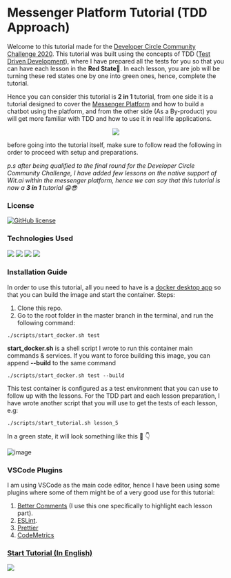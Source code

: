 # Messenger Platform Tutorial (TDD Approach)

Welcome to this tutorial made for the [Developer Circle Community Challenge 2020](https://developercircles2020.devpost.com). This tutorial was built using the concepts of TDD ([Test Driven Development](https://www.infoq.com/articles/test-driven-design-java/)), where I have prepared all the tests for you so that you can have each lesson in the **Red State**🔴. In each lesson, you are job will be turning these red states one by one into green ones, hence, complete the tutorial.

Hence you can consider this tutorial is **2 in 1** tutorial, from one side it is a tutorial designed to cover the [Messenger Platform](https://developers.facebook.com/docs/messenger-platform) and how to build a chatbot using the platform, and from the other side (As a By-product) you will get more familiar with TDD and how to use it in real life applications.

<p align="center">
  <img src="https://media.giphy.com/media/5VKbvrjxpVJCM/giphy.gif" />
</p>

before going into the tutorial itself, make sure to follow read the following in order to proceed with setup and preparations.

_p.s after being qualified to the final round for the Developer Circle Community Challenge, I have added few lessons on the native support of Wit.ai within the messenger platform, hence we can say that this tutorial is now a **3 in 1** tutorial 😁😎_

### License

[![GitHub license](https://img.shields.io/github/license/Naereen/StrapDown.js.svg)](https://github.com/mohamedluay/Messenger_Platform_Tutorial_TDD)

### Technologies Used

<img src="https://img.shields.io/badge/docker%20-%230db7ed.svg?&style=for-the-badge&logo=docker&logoColor=white"/>
<img src="https://img.shields.io/badge/node.js%20-%2343853D.svg?&style=for-the-badge&logo=node.js&logoColor=white"/>
<img src="https://img.shields.io/badge/express.js%20-%23404d59.svg?&style=for-the-badge"/>
<img src="https://img.shields.io/badge/shell_script%20-%23121011.svg?&style=for-the-badge&logo=gnu-bash&logoColor=white"/>

### Installation Guide

In order to use this tutorial, all you need to have is a [docker desktop app](https://www.docker.com/products/docker-app) so that you can build the image and start the container. Steps:

1.  Clone this repo.
2.  Go to the root folder in the master branch in the terminal, and run the following command:

```
./scripts/start_docker.sh test
```

**start_docker.sh** is a shell script I wrote to run this container main commands & services. If you want to force building this image, you can append **--build** to the same command

```
./scripts/start_docker.sh test --build
```

This test container is configured as a test environment that you can use to follow up with the lessons. For the TDD part and each lesson preparation, I have wrote another script that you will use to get the tests of each lesson, e.g:

```
./scripts/start_tutorial.sh lesson_5
```

In a green state, it will look something like this 📸 👇

![image](https://github.com/mohamedluay/Messenger_Platform_Tutorial_TDD/blob/master/tutorials/english/images/Intro_im1.png)

### VSCode Plugins

I am using VSCode as the main code editor, hence I have been using some plugins where some of them might be of a very good use for this tutorial:

1.  [Better Comments](https://marketplace.visualstudio.com/items?itemName=aaron-bond.better-comments) (I use this one specifically to highlight each lesson part).
2.  [ESLint](https://marketplace.visualstudio.com/items?itemName=dbaeumer.vscode-eslint).
3.  [Prettier](https://marketplace.visualstudio.com/items?itemName=esbenp.prettier-vscode)
4.  [CodeMetrics](https://marketplace.visualstudio.com/items?itemName=kisstkondoros.vscode-codemetrics)

### [Start Tutorial (In English)](tutorials/english/README.md)

[<img src="https://img.shields.io/badge/@_mluay%20-%231DA1F2.svg?&style=for-the-badge&logo=Twitter&logoColor=white"/>](https://twitter.com/_mluay)
